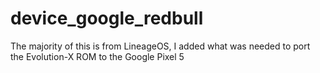 # device_google_redbull

The majority of this is from LineageOS, I added what was needed to port the Evolution-X ROM to the Google Pixel 5

